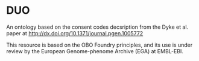 # DUO

An ontology based on the consent codes decsription from the Dyke et al. paper at http://dx.doi.org/10.1371/journal.pgen.1005772

This resource is based on the OBO Foundry principles, and its use is under review by the European Genome-phenome Archive (EGA) at EMBL-EBI.
